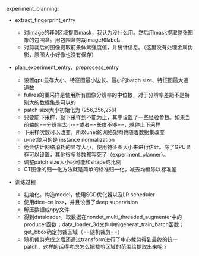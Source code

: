 experiment_planning:

- extract_fingerprint_entry

  - 对image的非0区域提取mask，我认为没什么用。然后用mask提取整张图象的包围盒。用包围盒剪裁image和label。
  - 对剪裁后的图像提取前景体素强度值，并统计信息。（这里没有处理金属伪影，原图大小好像也没有保存）

- plan_experiment_entry、preprocess_entry

  - 设置gpu显存大小、特征图最小边长、最小的batch size、特征图最大通道数
  - fullres的重采样是使用所有图像分辨率的中位数，对于分辨率差距不是特别大的数据集是可以的
  - patch size大小初始化为 (256,256,256)
  - 只要能下采样，就下采样到不能为止，其中设置了一些经验参数。如果当前轴的==分辨率太小==或者==长度不够==，就停止下采样
  - 下采样次数可以改变，所以unet的网络架构也随着数据集改变
  - u-net使用的是 instance normalization
  - 还会估计网络消耗的显存大小，使用特征图大小来进行估计。除了GPU显存可以设置，其他很多参数都写死了（experiment_planner）。
  - 调整patch size大小尽可能和shape成比例
  - CT图像的归一化方法就是简单的标准归一化，减去均值除以标准差


- 训练过程

  - 初始化。构造model，使用SGD优化器以及LR scheduler
  - 使用dice-ce loss，并且设置了deep supervision
  - 解压数据成npy文件
  - 得到dataloader。取数据在nondet_multi_threaded_augmenter中的producer函数；data_loader_3d文件中的generat_train_batch函数；get_bbox确定剪裁区域（==随机裁剪==）
  - 随机裁剪完成之后还通过transform进行了中心裁剪得到最终的统一patch，这样的话得考虑怎么把裁剪区域的范围给提取出来呢？